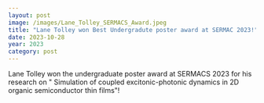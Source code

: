 ```yaml
---
layout: post
image: /images/Lane_Tolley_SERMACS_Award.jpeg
title: "Lane Tolley won Best Undergradute poster award at SERMAC 2023!"
date: 2023-10-28
year: 2023
category: post
---
```

Lane Tolley won the undergraduate poster award at SERMACS 2023 for his research on " Simulation of coupled excitonic-photonic dynamics in 2D organic semiconductor thin films"!  

